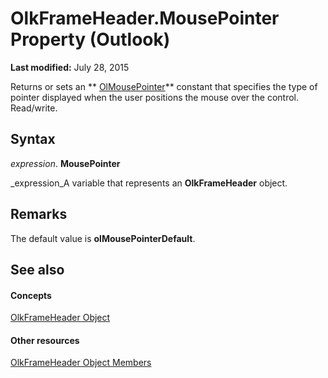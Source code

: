 
# OlkFrameHeader.MousePointer Property (Outlook)

 **Last modified:** July 28, 2015

Returns or sets an  ** [OlMousePointer](527df8bb-000c-f108-0522-2d294858b251.md)** constant that specifies the type of pointer displayed when the user positions the mouse over the control. Read/write.

## Syntax

 _expression_. **MousePointer**

 _expression_A variable that represents an  **OlkFrameHeader** object.


## Remarks

The default value is  **olMousePointerDefault**.


## See also


#### Concepts


 [OlkFrameHeader Object](088dd9e4-7210-6465-e337-51cb1bd10172.md)
#### Other resources


 [OlkFrameHeader Object Members](b514dd95-3368-0a9b-c886-d7ee28126391.md)
